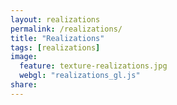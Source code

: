 ```yaml
---
layout: realizations
permalink: /realizations/
title: "Realizations"
tags: [realizations]
image:
  feature: texture-realizations.jpg 
  webgl: "realizations_gl.js"
share: 
---
```

